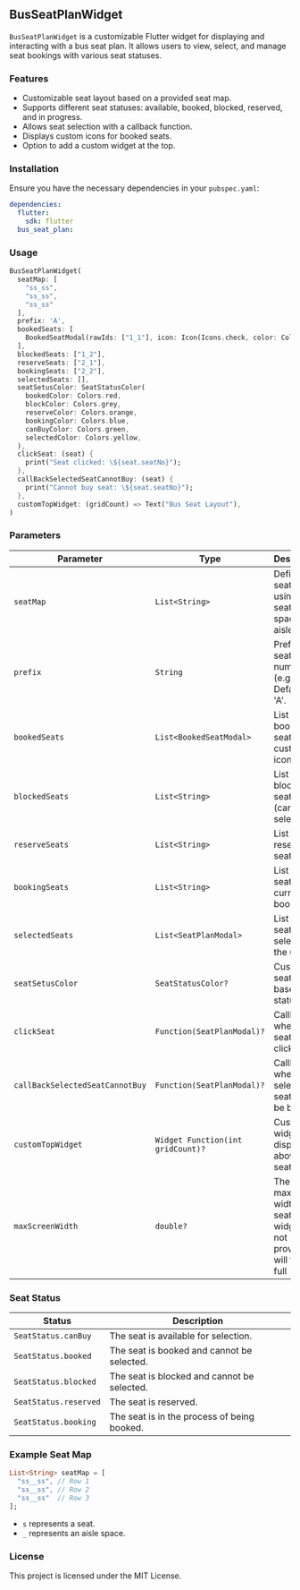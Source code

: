 ## BusSeatPlanWidget

`BusSeatPlanWidget` is a customizable Flutter widget for displaying and interacting with a bus seat plan. It allows users to view, select, and manage seat bookings with various seat statuses.

### Features
- Customizable seat layout based on a provided seat map.
- Supports different seat statuses: available, booked, blocked, reserved, and in progress.
- Allows seat selection with a callback function.
- Displays custom icons for booked seats.
- Option to add a custom widget at the top.

### Installation
Ensure you have the necessary dependencies in your `pubspec.yaml`:
```yaml
dependencies:
  flutter:
    sdk: flutter
  bus_seat_plan:
```

### Usage
```dart
BusSeatPlanWidget(
  seatMap: [
    "ss_ss", 
    "ss_ss", 
    "ss_ss"
  ],
  prefix: 'A',
  bookedSeats: [
    BookedSeatModal(rawIds: ["1_1"], icon: Icon(Icons.check, color: Colors.white)),
  ],
  blockedSeats: ["1_2"],
  reserveSeats: ["2_1"],
  bookingSeats: ["2_2"],
  selectedSeats: [],
  seatSetusColor: SeatStatusColor(
    bookedColor: Colors.red,
    blockColor: Colors.grey,
    reserveColor: Colors.orange,
    bookingColor: Colors.blue,
    canBuyColor: Colors.green,
    selectedColor: Colors.yellow,
  ),
  clickSeat: (seat) {
    print("Seat clicked: \${seat.seatNo}");
  },
  callBackSelectedSeatCannotBuy: (seat) {
    print("Cannot buy seat: \${seat.seatNo}");
  },
  customTopWidget: (gridCount) => Text("Bus Seat Layout"),
)
```

### Parameters
| Parameter | Type | Description |
|-----------|------|-------------|
| `seatMap` | `List<String>` | Defines the seat layout using `s` for seats and spaces for aisles. |
| `prefix` | `String` | Prefix for seat numbering (e.g., 'A'). Default is 'A'. |
| `bookedSeats` | `List<BookedSeatModal>` | List of booked seats with custom icons. |
| `blockedSeats` | `List<String>` | List of blocked seats (cannot be selected). |
| `reserveSeats` | `List<String>` | List of reserved seats. |
| `bookingSeats` | `List<String>` | List of seats currently in booking. |
| `selectedSeats` | `List<SeatPlanModal>` | List of seats selected by the user. |
| `seatSetusColor` | `SeatStatusColor?` | Custom seat colors based on status. |
| `clickSeat` | `Function(SeatPlanModal)?` | Callback when a seat is clicked. |
| `callBackSelectedSeatCannotBuy` | `Function(SeatPlanModal)?` | Callback when a selected seat cannot be bought. |
| `customTopWidget` | `Widget Function(int gridCount)?` | Custom widget displayed above the seat layout. |
| `maxScreenWidth` | `double?` | The maximum width of the seat plan widget. If not provided, it will take the full 


### Seat Status
| Status | Description |
|--------|-------------|
| `SeatStatus.canBuy` | The seat is available for selection. |
| `SeatStatus.booked` | The seat is booked and cannot be selected. |
| `SeatStatus.blocked` | The seat is blocked and cannot be selected. |
| `SeatStatus.reserved` | The seat is reserved. |
| `SeatStatus.booking` | The seat is in the process of being booked. |

### Example Seat Map
```dart
List<String> seatMap = [
  "ss__ss", // Row 1
  "ss__ss", // Row 2
  "ss__ss"  // Row 3
];
```
- `s` represents a seat.
- `_` represents an aisle space.

### License
This project is licensed under the MIT License.
